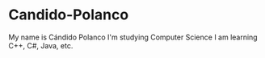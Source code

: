 # Candido-Polanco
My name is Cándido Polanco
I'm studying Computer Science
I am learning C++, C#, Java, etc.

